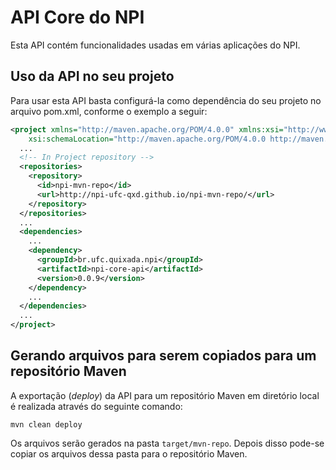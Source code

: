 API Core do NPI
===============

Esta API contém funcionalidades usadas em várias aplicações do NPI.

Uso da API no seu projeto
-------------------------
Para usar esta API basta configurá-la como dependência do seu projeto no arquivo pom.xml, conforme o exemplo a seguir:

```xml
<project xmlns="http://maven.apache.org/POM/4.0.0" xmlns:xsi="http://www.w3.org/2001/XMLSchema-instance"
    xsi:schemaLocation="http://maven.apache.org/POM/4.0.0 http://maven.apache.org/xsd/maven-4.0.0.xsd">
  ...
  <!-- In Project repository -->
  <repositories>
    <repository>
      <id>npi-mvn-repo</id>
      <url>http://npi-ufc-qxd.github.io/npi-mvn-repo/</url>
    </repository>
  </repositories>
  ...
  <dependencies>
    ...
    <dependency>
      <groupId>br.ufc.quixada.npi</groupId>
      <artifactId>npi-core-api</artifactId>
      <version>0.0.9</version>
    </dependency>
    ...
  </dependencies>
  ...
</project>
```

Gerando arquivos para serem copiados para um repositório Maven
--------------------------------------------------------------

A exportação (*deploy*) da API para um repositório Maven em diretório local é realizada através do seguinte comando:

```
mvn clean deploy
```

Os arquivos serão gerados na pasta `target/mvn-repo`. Depois disso pode-se copiar os arquivos dessa pasta para o repositório Maven.
